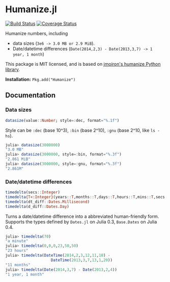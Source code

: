 Humanize.jl
===========

[![Build Status](https://travis-ci.org/IainNZ/Humanize.jl.svg)](https://travis-ci.org/IainNZ/Humanize.jl)
[![Coverage Status](https://img.shields.io/coveralls/IainNZ/Humanize.jl.svg)](https://coveralls.io/r/IainNZ/Humanize.jl)

Humanize numbers, including
* data sizes (`3e6 -> 3.0 MB or 2.9 MiB`).
* Date/datetime differences (`Date(2014,2,3) - Date(2013,3,7) -> 1 year, 1 month`)

This package is MIT licensed, and is based on [jmoiron's humanize Python library](https://github.com/jmoiron/humanize/).

**Installation:** `Pkg.add("Humanize")`

## Documentation

### Data sizes

```julia
datasize(value::Number; style=:dec, format="%.1f")
```

Style can be `:dec` (base 10^3), `:bin` (base 2^10), `:gnu` (base 2^10, like `ls -hs`).

```julia
julia> datasize(3000000)
"3.0 MB"
julia> datasize(3000000, style=:bin, format="%.3f")
"2.861 MiB"
julia> datasize(3000000, style=:gnu, format="%.3f")
"2.861M"
```

### Date/datetime differences

```julia
timedelta(secs::Integer)
timedelta{T<:Integer}(years::T,months::T,days::T,hours::T,mins::T,secs::T)
timedelta(dt_diff::Dates.Millisecond)
timedelta(d_diff::Dates.Day)
```

Turns a date/datetime difference into a abbreviated human-friendly form.
Supports the types defined by `Dates.jl` on Julia 0.3, `Base.Dates` on Julia 0.4.

```julia
julia> timedelta(70)
"a minute"
julia> timedelta(0,0,0,23,50,50)
"23 hours"
julia> timedelta(DateTime(2014,2,3,12,11,10) - 
                    DateTime(2013,3,7,13,1,20))
"11 months"
julia> timedelta(Date(2014,3,7) - Date(2013,2,4))
"1 year, 1 month"
```

